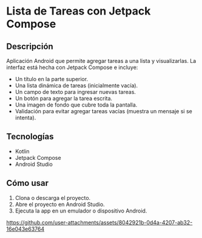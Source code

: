 # Lista de Tareas con Jetpack Compose

## Descripción

Aplicación Android que permite agregar tareas a una lista y visualizarlas. La interfaz está hecha con Jetpack Compose e incluye:

* Un título en la parte superior.
* Una lista dinámica de tareas (inicialmente vacía).
* Un campo de texto para ingresar nuevas tareas.
* Un botón para agregar la tarea escrita.
* Una imagen de fondo que cubre toda la pantalla.
* Validación para evitar agregar tareas vacías (muestra un mensaje si se intenta).

## Tecnologías

* Kotlin
* Jetpack Compose
* Android Studio

## Cómo usar

1. Clona o descarga el proyecto.
3. Abre el proyecto en Android Studio.
4. Ejecuta la app en un emulador o dispositivo Android.




https://github.com/user-attachments/assets/8042921b-0d4a-4207-ab32-16e043e63764



